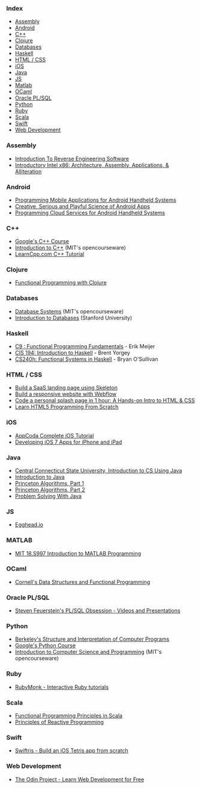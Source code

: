### Index
* [Assembly](#assembly)
* [Android](#android)
* [C++](#c)
* [Clojure](#clojure)
* [Databases](#databases)
* [Haskell](#haskell)
* [HTML / CSS](#html--css)
* [iOS](#ios)
* [Java](#java)
* [JS](#js)
* [Matlab](#matlab)
* [OCaml](#ocaml)
* [Oracle PL/SQL](#oracle-plsql)
* [Python](#python)
* [Ruby](#ruby)
* [Scala](#scala)
* [Swift](#swift)
* [Web Development](#web-development)


### Assembly
* [Introduction To Reverse Engineering Software](http://opensecuritytraining.info/IntroductionToReverseEngineering.html)
* [Introductory Intel x86: Architecture, Assembly, Applications, & Alliteration](http://opensecuritytraining.info/IntroX86.html)


### Android
* [Programming Mobile Applications for Android Handheld Systems](https://www.coursera.org/course/android)
* [Creative, Serious and Playful Science of Android Apps](https://www.coursera.org/course/androidapps101)
* [Programming Cloud Services for Android Handheld Systems](https://www.coursera.org/course/mobilecloud)


### C++
* [Google's C++ Course](https://developers.google.com/edu/c++/)
* [Introduction to C++](http://ocw.mit.edu/courses/electrical-engineering-and-computer-science/6-096-introduction-to-c-january-iap-2011/) (MIT's opencourseware)
* [LearnCpp.com C++ Tutorial](http://www.learncpp.com/)


### Clojure
* [Functional Programming with Clojure](http://mooc.cs.helsinki.fi/clojure)


### Databases
* [Database Systems](http://ocw.mit.edu/courses/electrical-engineering-and-computer-science/6-830-database-systems-fall-2010/) (MIT's opencourseware)
* [Introduction to Databases](https://class.stanford.edu/courses/Engineering/db/2014_1/about) (Stanford University)


### Haskell
* [C9 : Functional Programming Fundamentals](http://channel9.msdn.com/Series/C9-Lectures-Erik-Meijer-Functional-Programming-Fundamentals) - Erik Meijer
* [CIS 194: Introduction to Haskell](http://www.seas.upenn.edu/~cis194/) - Brent Yorgey
* [CS240h: Functional Systems in Haskell](http://www.scs.stanford.edu/11au-cs240h/notes/) - Bryan O'Sullivan


### HTML / CSS
* [Build a SaaS landing page using Skeleton](https://www.bloc.io/tutorials/jottly-a-beginner-s-guide-to-html-css-skeleton-and-animate-css)
* [Build a responsive website with Webflow](https://www.bloc.io/tutorials/webflow-tutorial-design-responsive-sites-with-webflow)
* [Code a personal splash page in 1 hour: A Hands-on Intro to HTML & CSS](http://www.thefirehoseproject.com/lessons/splash-page)
* [Learn HTML5 Programming From Scratch](https://www.udemy.com/learn-html5-programming-from-scratch/)


### iOS
* [AppCoda Complete iOS Tutorial](http://www.appcoda.com/ios-programming-course/)
* [Developing iOS 7 Apps for iPhone and iPad](https://itunes.apple.com/us/course/developing-ios-7-apps-for/id733644550)


### Java
* [Central Connecticut State University, Introduction to CS Using Java](http://chortle.ccsu.edu/CS151/cs151java.html)
* [Introduction to Java](http://ocw.mit.edu/courses/electrical-engineering-and-computer-science/6-092-introduction-to-programming-in-java-january-iap-2010/)
* [Princeton Algorithms, Part 1](https://www.coursera.org/course/algs4partI)
* [Princeton Algorithms, Part 2](https://www.coursera.org/course/algs4partII)
* [Problem Solving With Java](https://www.udacity.com/course/cs046)


### JS
* [Egghead.io](https://egghead.io/)


### MATLAB
* [MIT 18.S997 Introduction to MATLAB Programming](http://ocw.mit.edu/courses/mathematics/18-s997-introduction-to-matlab-programming-fall-2011/)


### OCaml
* [Cornell's Data Structures and Functional Programming](http://www.cs.cornell.edu/courses/cs3110/)


### Oracle PL/SQL
* [Steven Feuerstein's PL/SQL Obsession - Videos and Presentations](http://www.toadworld.com/platforms/oracle/w/wiki/8243.plsql-obsession.aspx)


### Python
* [Berkeley's Structure and Interpretation of Computer Programs](http://www-inst.eecs.berkeley.edu/~cs61a/)
* [Google's Python Course](https://developers.google.com/edu/python/)
* [Introduction to Computer Science and Programming](http://ocw.mit.edu/courses/electrical-engineering-and-computer-science/6-00sc-introduction-to-computer-science-and-programming-spring-2011/) (MIT's opencourseware)


### Ruby
* [RubyMonk - Interactive Ruby tutorials](http://rubymonk.com)


### Scala
* [Functional Programming Principles in Scala](https://www.coursera.org/course/progfun)
* [Principles of Reactive Programming](https://www.coursera.org/course/reactive)


### Swift
* [Swiftris - Build an iOS Tetris app from scratch](https://www.bloc.io/tutorials/swiftris-build-your-first-ios-game-with-swift)


### Web Development
* [The Odin Project - Learn Web Development for Free](http://www.theodinproject.com/)
